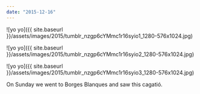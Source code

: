 ```yaml
---
date: "2015-12-16"
---
```


![yo yo]({{ site.baseurl }}/assets/images/2015/tumblr_nzgp6cYMmc1r16syio1_1280-576x1024.jpg)

![yo yo]({{ site.baseurl }}/assets/images/2015/tumblr_nzgp6cYMmc1r16syio2_1280-576x1024.jpg)

![yo yo]({{ site.baseurl }}/assets/images/2015/tumblr_nzgp6cYMmc1r16syio3_1280-576x1024.jpg)

On Sunday we went to Borges Blanques and saw this cagatió.
